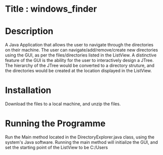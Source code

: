 # Title : windows_finder

# Description
A Java Application that allows the user to navigate through the directories on their machine. The user can navigate/add/remove/create new directories using the GUI, as per the files/directories listed in the ListView. A distinctive feature of the GUI is the ability for the user to interactively design a JTree. The hierarchy of the JTree would be converted to a directory struture, and the directories would be created at the location displayed in the ListView.

# Installation
Download the files to a local machine, and unzip the files.

# Running the Programme

Run the Main method located in the DirectoryExplorer.java class, using the system's Java software. Running the main method will initialize the GUI, and set the starting point of the ListView to be C:/Users
